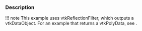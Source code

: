 ### Description

!!! note
    This example uses vtkReflectionFilter, which outputs a vtkDataObject. For an example that returns a vtkPolyData, see [](Cxx/Filtering/TransformPolyData|TransformPolyData).
